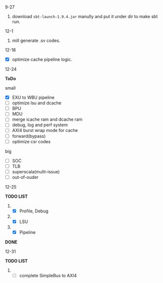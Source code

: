 9-27
1. download `sbt-launch-1.9.4.jar` manully and put it under dir to make sbt run.

12-1
1. mill generate .sv codes.

12-18
- [x] optimize cache pipeline logic.

12-24

**ToDo**

small
- [x] EXU to WBU pipeline
- [ ] optimize lsu and dcache
- [ ] BPU
- [ ] MDU
- [ ] merge icache ram and dcache ram
- [ ] debug, log and perf system
- [ ] AXI4 burst wrap mode for cache
- [ ] forward(bypass)
- [ ] optimize csr codes

big
- [ ] SOC
- [ ] TLB
- [ ] superscala(multi-issue)
- [ ] out-of-ouder

12-25

**TODO LIST**
1. - [x] Profile, Debug
2. - [x] LSU
3. - [x] Pipeline

**DONE**


12-31

**TODO LIST**
1. - [ ] complete SimpleBus to AXI4
